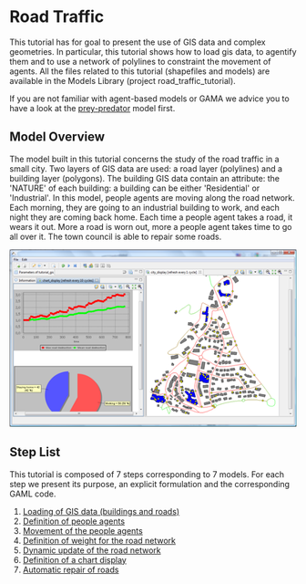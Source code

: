 # Road Traffic



This tutorial has for goal to present the use of GIS data and complex geometries. In particular, this tutorial shows how to load gis data, to agentify them and to use a network of polylines to constraint the movement of agents. All the files related to this tutorial (shapefiles and models) are available in the Models Library (project road\_traffic\_tutorial).

If you are not familiar with agent-based models or GAMA we advice you to have a look at the [prey-predator](https://github.com/mazarsju/gama_doc_17/wiki/Tutorials/Tutorials/PredatorPrey.md) model first.






## Model Overview
The model built in this tutorial concerns the study of the road traffic in a small city. Two layers of GIS data are used: a road layer (polylines) and a building layer (polygons). The building GIS data contain an attribute: the 'NATURE' of each building: a building can be either 'Residential' or 'Industrial'. In this model, people agents are moving along the road network. Each morning, they are going to an industrial building to work, and each night they are coming back home. Each time a people agent takes a road, it wears it out. More a road is worn out, more a people agent takes time to go all over it. The town council is able to repair some roads.

![images/road_traffic.png](images/road_traffic.png)





## Step List

This tutorial is composed of 7 steps corresponding to 7 models. For each step we present its purpose, an explicit formulation and the corresponding GAML code.

  1. [Loading of GIS data (buildings and roads)](https://github.com/mazarsju/gama_doc_17/wiki/Tutorials/Tutorials/RoadTrafficModel/RoadTraficModel_step1.md)
  1. [Definition of people agents](https://github.com/mazarsju/gama_doc_17/wiki/Tutorials/Tutorials/RoadTrafficModel/RoadTraficModel_step2.md)
  1. [Movement of the people agents](https://github.com/mazarsju/gama_doc_17/wiki/Tutorials/Tutorials/RoadTrafficModel/RoadTraficModel_step3.md)
  1. [Definition of weight for the road network](https://github.com/mazarsju/gama_doc_17/wiki/Tutorials/Tutorials/RoadTrafficModel/RoadTraficModel_step4.md)
  1. [Dynamic update of the road network](https://github.com/mazarsju/gama_doc_17/wiki/Tutorials/Tutorials/RoadTrafficModel/RoadTraficModel_step5.md)
  1. [Definition of a chart display](https://github.com/mazarsju/gama_doc_17/wiki/Tutorials/Tutorials/RoadTrafficModel/RoadTraficModel_step6.md)
  1. [Automatic repair of roads](https://github.com/mazarsju/gama_doc_17/wiki/Tutorials/Tutorials/RoadTrafficModel/RoadTraficModel_step7.md)